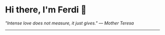 <h1>Hi there, I'm Ferdi 👋</h1>

<p><em>
  "Intense love does not measure, it just gives." — Mother Teresa
</em></p>

---
